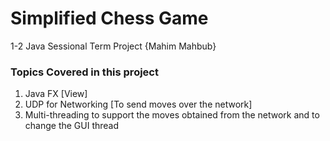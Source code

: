 # Simplified Chess Game
1-2 Java Sessional Term Project {Mahim Mahbub}

### Topics Covered in this project
<!-- OL -->
1. Java FX [View]
1. UDP for Networking [To send moves over the network]
1. Multi-threading to support the moves obtained from the network and to change the GUI thread
